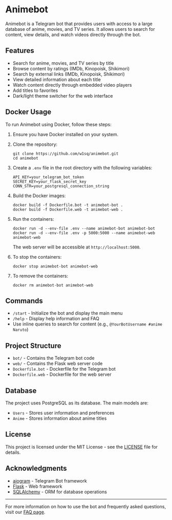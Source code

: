 # Animebot

Animebot is a Telegram bot that provides users with access to a large database of anime, movies, and TV series. It allows users to search for content, view details, and watch videos directly through the bot.

## Features

-   Search for anime, movies, and TV series by title
-   Browse content by ratings (IMDb, Kinopoisk, Shikimori)
-   Search by external links (IMDb, Kinopoisk, Shikimori)
-   View detailed information about each title
-   Watch content directly through embedded video players
-   Add titles to favorites
-   Dark/light theme switcher for the web interface

## Docker Usage

To run Animebot using Docker, follow these steps:

1. Ensure you have Docker installed on your system.

2. Clone the repository:

    ```
    git clone https://github.com/w1sq/animebot.git
    cd animebot
    ```

3. Create a `.env` file in the root directory with the following variables:

    ```
    API_KEY=your_telegram_bot_token
    SECRET_KEY=your_flask_secret_key
    CONN_STR=your_postgresql_connection_string
    ```

4. Build the Docker images:

    ```
    docker build -f Dockerfile.bot -t animebot-bot .
    docker build -f Dockerfile.web -t animebot-web .
    ```

5. Run the containers:

    ```
    docker run -d --env-file .env --name animebot-bot animebot-bot
    docker run -d --env-file .env -p 5000:5000 --name animebot-web animebot-web
    ```

    The web server will be accessible at `http://localhost:5000`.

6. To stop the containers:

    ```
    docker stop animebot-bot animebot-web
    ```

7. To remove the containers:

    ```
    docker rm animebot-bot animebot-web
    ```

## Commands

-   `/start` - Initialize the bot and display the main menu
-   `/help` - Display help information and FAQ
-   Use inline queries to search for content (e.g., `@YourBotUsername #anime Naruto`)

## Project Structure

-   `bot/` - Contains the Telegram bot code
-   `web/` - Contains the Flask web server code
-   `Dockerfile.bot` - Dockerfile for the Telegram bot
-   `Dockerfile.web` - Dockerfile for the web server

## Database

The project uses PostgreSQL as its database. The main models are:

-   `Users` - Stores user information and preferences
-   `Anime` - Stores information about anime titles

## License

This project is licensed under the MIT License - see the [LICENSE](LICENSE) file for details.

## Acknowledgments

-   [aiogram](https://github.com/aiogram/aiogram) - Telegram Bot framework
-   [Flask](https://flask.palletsprojects.com/) - Web framework
-   [SQLAlchemy](https://www.sqlalchemy.org/) - ORM for database operations

---

For more information on how to use the bot and frequently asked questions, visit our [FAQ page](https://telegra.ph/Otvety-na-chasto-zadavaemye-voprosy-03-18-3).
